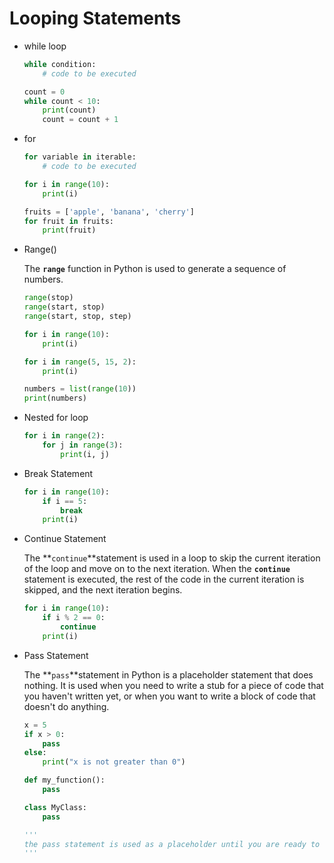 # Looping Statements

- while loop
    
    ```python
    while condition:
        # code to be executed
    
    count = 0
    while count < 10:
        print(count)
        count = count + 1
    ```
    
- for
    
    ```python
    for variable in iterable:
        # code to be executed
    
    for i in range(10):
        print(i)
    
    fruits = ['apple', 'banana', 'cherry']
    for fruit in fruits:
        print(fruit)
    ```
    
- Range()
    
    The **`range`** function in Python is used to generate a sequence of numbers.
    
    ```python
    range(stop)
    range(start, stop)
    range(start, stop, step)
    
    for i in range(10):
        print(i)
    
    for i in range(5, 15, 2):
        print(i)
    
    numbers = list(range(10))
    print(numbers)
    ```
    
- Nested for loop
    
    ```python
    for i in range(2):
        for j in range(3):
            print(i, j)
    ```
    
- Break Statement
    
    ```python
    for i in range(10):
        if i == 5:
            break
        print(i)
    ```
    
- Continue Statement
    
    The **`continue`**statement is used in a loop to skip the current iteration of the loop and move on to the next iteration. When the **`continue`** statement is executed, the rest of the code in the current iteration is skipped, and the next iteration begins.
    
    ```python
    for i in range(10):
        if i % 2 == 0:
            continue
        print(i)
    ```
    
- Pass Statement
    
    The **`pass`**statement in Python is a placeholder statement that does nothing. It is used when you need to write a stub for a piece of code that you haven't written yet, or when you want to write a block of code that doesn't do anything.
    
    ```python
    x = 5
    if x > 0:
        pass
    else:
        print("x is not greater than 0")
    
    def my_function():
        pass
    
    class MyClass:
        pass
    
    '''
    the pass statement is used as a placeholder until you are ready to write the actual code for the function or class.
    '''
    ```
